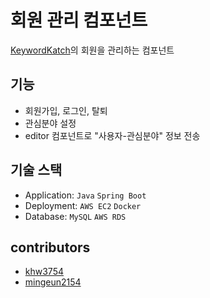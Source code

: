 # 회원 관리 컴포넌트

[KeywordKatch](#)의 회원을 관리하는 컴포넌트

## 기능
* 회원가입, 로그인, 탈퇴
* 관심분야 설정
* editor 컴포넌트로 "사용자-관심분야" 정보 전송

## 기술 스택
* Application: `Java` `Spring Boot`
* Deployment: `AWS EC2` `Docker`
* Database: `MySQL` `AWS RDS`

## contributors
* [khw3754](https://github.com/khw3754)
* [mingeun2154](https://mingeun2154.github.io/)